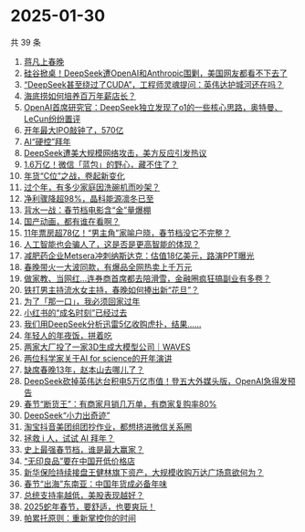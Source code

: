 # 2025-01-30

共 39 条

<!-- BEGIN 36KR -->
<!-- 最后更新时间 2025-01-30 17:08:31 +0800 -->
1. [蒋凡上春晚](https://36kr.com/p/3143754704994052)
1. [硅谷掀桌！DeepSeek遭OpenAI和Anthropic围剿，美国网友都看不下去了](https://36kr.com/p/3144853084871433)
1. [“DeepSeek甚至绕过了CUDA”，工程师灵魂提问：英伟达护城河还在吗？](https://36kr.com/p/3143877560589065)
1. [海底捞如何培养百万年薪店长？](https://36kr.com/p/3140471061912327)
1. [OpenAI首席研究官：DeepSeek独立发现了o1的一些核心思路，奥特曼、LeCun纷纷置评](https://36kr.com/p/3143806457797121)
1. [开年最大IPO敲钟了，570亿](https://36kr.com/p/3144538996054786)
1. [AI“硬控”拜年](https://36kr.com/p/3143094561741320)
1. [DeepSeek遭美大规模网络攻击，美方反应引发热议](https://36kr.com/p/3143378890440193)
1. [1.6万亿！微信「蓝包」的野心，藏不住了？](https://36kr.com/p/3143811311819527)
1. [年货“C位”之战，卷起新变化](https://36kr.com/p/3143817214663433)
1. [过个年，有多少家庭因洗碗机而吵架？](https://36kr.com/p/3144542456912647)
1. [净利骤降超98%，晶科能源凛冬已至](https://36kr.com/p/3143247417720322)
1. [背水一战：春节档电影含“金”量爆棚](https://36kr.com/p/3143296520076804)
1. [国产动画，都有谁在看啊？](https://36kr.com/p/3143549954244354)
1. [11年票房超78亿！“男主角”家喻户晓，春节档没它不完整？](https://36kr.com/p/3143821471898116)
1. [人工智能也会骗人了，这是否是更高智能的体现？](https://36kr.com/p/3129680244185096)
1. [减肥药企业Metsera冲刺纳斯达克：估值18亿美元，路演PPT曝光](https://36kr.com/p/3142039131970307)
1. [春晚带火一大波同款，有爆品全网热卖上千万元](https://36kr.com/p/3143835920947712)
1. [做家教、当网红…连券商首席都去陪滑雪，金融圈疯狂搞副业有多卷？](https://36kr.com/p/3141879017413376)
1. [铁打男主持流水女主持，春晚如何捧出新“花旦”？](https://36kr.com/p/3141892863089413)
1. [为了「那一口」，我必须回家过年](https://36kr.com/p/3141942553057795)
1. [小红书的“成名时刻”已经过去](https://36kr.com/p/3142047266806536)
1. [我们用DeepSeek分析迅雷5亿收购虎扑，结果……](https://36kr.com/p/3142052344404742)
1. [年轻人的年夜饭，拼着吃](https://36kr.com/p/3143043651878405)
1. [两家大厂投了一家3D生成大模型公司｜WAVES](https://36kr.com/p/3123508311218182)
1. [两位科学家关于AI for science的开年演讲](https://36kr.com/p/3123514131781633)
1. [缺席春晚13年，赵本山去哪儿了？](https://36kr.com/p/3143087498828295)
1. [DeepSeek砍掉英伟达台积电5万亿市值！登五大外媒头版，OpenAI急得发预告](https://36kr.com/p/3141910591789577)
1. [春节“断货王”：有商家月销几万单，有商家复购率80%](https://36kr.com/p/3141766058367747)
1. [DeepSeek“小力出奇迹”](https://36kr.com/p/3142363392612869)
1. [淘宝抖音美团组团抄作业，都想挤进微信关系圈](https://36kr.com/p/3142320627973892)
1. [拯救 i 人，试试 AI 拜年？](https://36kr.com/p/3142228081990148)
1. [史上最强春节档，谁是最大赢家？](https://36kr.com/p/3141986994854658)
1. [“无印良品”要在中国开低价格店](https://36kr.com/p/3141684362107401)
1. [新华保险持续接盘王健林旗下资产，大规模收购万达广场意欲何为？](https://36kr.com/p/3142154618994178)
1. [春节“出海”东南亚：中国年货成必备年味](https://36kr.com/p/3142116948950528)
1. [总统支持率越低，美股表现越好？](https://36kr.com/p/3141882665278213)
1. [2025蛇年春节，要舒适，也要爽玩！](https://36kr.com/p/3142161001880064)
1. [帕累托原则：重新掌控你的时间](https://36kr.com/p/3128282510907652)
<!-- END 36KR -->